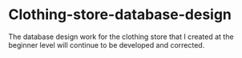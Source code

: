 # Clothing-store-database-design
The database design work for the clothing store that I created at the beginner level will continue to be developed and corrected.
